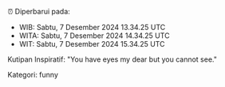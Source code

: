 ⏰ Diperbarui pada:
- WIB: Sabtu, 7 Desember 2024 13.34.25 UTC
- WITA: Sabtu, 7 Desember 2024 14.34.25 UTC
- WIT: Sabtu, 7 Desember 2024 15.34.25 UTC

Kutipan Inspiratif:
"You have eyes my dear but you cannot see."


Kategori: funny

